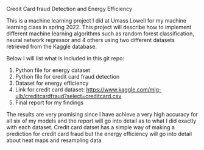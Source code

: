 Credit Card fraud Detection and Energy Efficiency 

This is a machine learning project I did at Umass Lowell for my machine learning class in spring 2022. This project will describe how to implement
different machine learning algorithms such as random forest classification, neural network regressor and 4 others using two different datasets retrieved
from the Kaggle database.

Below I will list what is included in this git repo:

1) Python file for energy dataset 
2) Python file for credit card fraud detection
3) Dataset for energy efficiency
4) Link for credit card dataset: https://www.kaggle.com/mlg-ulb/creditcardfraud?select=creditcard.csv
5) Final report for my findings 

The results are very promising since I have achieve a very high accuracy for all six of my models and the report will go into detail as to what I did
exactly with each dataset. Credit card datset has a simple way of making a prediction for credit card fraud but the energy efficiency will go into detail
about heat maps and resampling data. 


